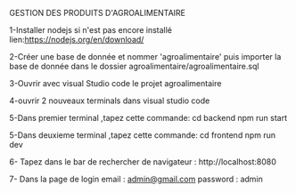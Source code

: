 GESTION DES PRODUITS D'AGROALIMENTAIRE

1-Installer nodejs si n'est pas encore installé 
	lien:https://nodejs.org/en/download/

2-Créer une base de donnée et nommer 'agroalimentaire' puis 
importer la base de donnée dans le dossier agroalimentaire/agroalimentaire.sql

3-Ouvrir avec visual Studio code le projet agroalimentaire

4-ouvrir 2 nouveaux terminals dans visual studio code

5-Dans premier terminal ,tapez cette commande:
	cd backend
	npm run start


5-Dans deuxieme terminal ,tapez cette commande:
	cd frontend
	npm run dev

6- Tapez dans le bar de rechercher de navigateur : http://localhost:8080

7- Dans la page de login
 email : admin@gmail.com
 password : admin

